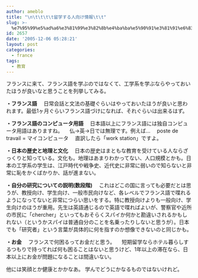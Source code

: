 ```yaml
---
author: ameblo
title: "\n\t\t\t\t留学する人向け情報\t\t"
slug: >-
  %e7%95%99%e5%ad%a6%e3%81%99%e3%82%8b%e4%ba%ba%e5%90%91%e3%81%91%e6%83%85%e5%a0%b1
id: 2657
date: '2005-12-06 05:28:21'
layout: post
categories:
  - france
tags:
  - 教育
---
```


フランスに来て、フランス語を学ぶのではなくて、工学系を学ぶならやっておいたほうが良いなと思うことを列挙してみる。

**・フランス語** 　日常会話と文法の基礎ぐらいはやっておいたほうが良いと思われます。最低1ヶ月ぐらいフランス語づけになれば、それぐらいは出来るはず。

**・フランス語のコンピュータ用語** 　日本語以上にフランス語には独自コンピュータ用語はありますね。 　仏→英→日では無理です。例えば… 　poste de travail = マイコンピュータ 　直訳したら「work station」ですよ。

**・日本の歴史と地理と文化** 　日本の歴史はまともな教育を受けている人ならざっくりと知っている。文化も。地理はあまりわかってない、人口規模とかも。日本の工学系の学生は、江戸時代や戦争史、近代史に非常に弱いので知らないと非常に恥をかくばかりか、話が進まない。

**・自分の研究についての説明(数段階)** 　これはどこの国に言っても必要だとは思うが、教授向け、学生向け、一般市民向けなど、各レベルでフランス語で喋れるようになってないと非常につらい思いをする。特に教授向けよりも一般向け、学生向けのほうが重用。先生は英語通じるので英語で喋ればよいが、警察官や近所の市民に「chercher」といってもおそらくスパイか何かと勘違いされるかもしれない（というかスパイは普通自分のことを名乗ったりしないと思うが）。日本でも「研究者」という言葉が具体的に何を指すのか想像できないのと同じかも。

**・お金** 　フランスで何困るってお金だと思う。 　短期留学ならホテル暮らしするつもりで持ってれば何も困ることはないと思うけど、1年以上の滞在なら、日本以上にお金が問題になることは間違いない。

他には笑顔とか健康とかかなあ。 学んでどうにかなるものではないけれど。